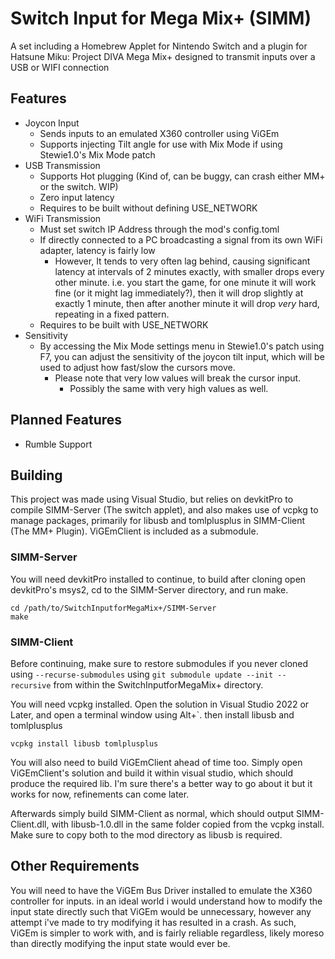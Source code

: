 # Switch Input for Mega Mix+ (SIMM)
A set including a Homebrew Applet for Nintendo Switch and a plugin for Hatsune Miku: Project DIVA Mega Mix+ designed to transmit inputs over a USB or WIFI connection

## Features

* Joycon Input
  * Sends inputs to an emulated X360 controller using ViGEm
  * Supports injecting Tilt angle for use with Mix Mode if using Stewie1.0's Mix Mode patch
* USB Transmission
  * Supports Hot plugging (Kind of, can be buggy, can crash either MM+ or the switch. WIP)
  * Zero input latency
  * Requires to be built without defining USE_NETWORK
* WiFi Transmission
  * Must set switch IP Address through the mod's config.toml
  * If directly connected to a PC broadcasting a signal from its own WiFi adapter, latency is fairly low
    * However, It tends to very often lag behind, causing significant latency at intervals of 2 minutes exactly, with smaller drops every other minute. i.e. you start the game, for one minute it will work fine (or it might lag immediately?), then it will drop slightly at exactly 1 minute, then after another minute it will drop *very* hard, repeating in a fixed pattern.
  * Requires to be built with USE_NETWORK
* Sensitivity
  * By accessing the Mix Mode settings menu in Stewie1.0's patch using F7, you can adjust the sensitivity of the joycon tilt input, which will be used to adjust how fast/slow the cursors move.
    * Please note that very low values will break the cursor input.
      * Possibly the same with very high values as well.

## Planned Features
* Rumble Support

## Building
This project was made using Visual Studio, but relies on devkitPro to compile SIMM-Server (The switch applet), and also makes use of vcpkg to manage packages, primarily for libusb and tomlplusplus in SIMM-Client (The MM+ Plugin). ViGEmClient is included as a submodule.

### SIMM-Server
You will need devkitPro installed to continue, to build after cloning open devkitPro's msys2, cd to the SIMM-Server directory, and run make.

```
cd /path/to/SwitchInputforMegaMix+/SIMM-Server
make
```

### SIMM-Client
Before continuing, make sure to restore submodules if you never cloned using `--recurse-submodules` using `git submodule update --init --recursive` from within the SwitchInputforMegaMix+ directory.


You will need vcpkg installed. Open the solution in Visual Studio 2022 or Later, and open a terminal window using Alt+`. then install libusb and tomlplusplus

```
vcpkg install libusb tomlplusplus
```

You will also need to build ViGEmClient ahead of time too. Simply open ViGEmClient's solution and build it within visual studio, which should produce the required lib. I'm sure there's a better way to go about it but it works for now, refinements can come later.

Afterwards simply build SIMM-Client as normal, which should output SIMM-Client.dll, with libusb-1.0.dll in the same folder copied from the vcpkg install. Make sure to copy both to the mod directory as libusb is required.

## Other Requirements
You will need to have the ViGEm Bus Driver installed to emulate the X360 controller for inputs. in an ideal world i would understand how to modify the input state directly such that ViGEm would be unnecessary, however any attempt i've made to try modifying it has resulted in a crash. As such, ViGEm is simpler to work with, and is fairly reliable regardless, likely moreso than directly modifying the input state would ever be.